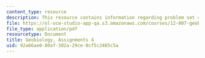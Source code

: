 ```yaml
---
content_type: resource
description: This resource contains information regarding problem set 4.
file: https://ol-ocw-studio-app-qa.s3.amazonaws.com/courses/12-007-geobiology-spring-2013/92a66ae080af302a29ce0cf5c2485c5a_MIT12_007S13_PSet_4.pdf
file_type: application/pdf
resourcetype: Document
title: Geobiology, Assignments 4
uid: 92a66ae0-80af-302a-29ce-0cf5c2485c5a
---
```

